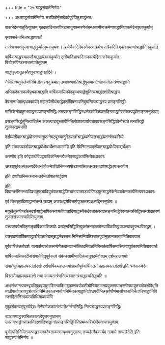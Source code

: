 +++
title = "२५ श्राद्धसंपातेनिर्णयः"

+++
अथश्राद्धसंपातेनिर्णयः तत्रपित्रोर्मृताहैक्येपूर्वपितुःश्राद्धंततः

पाकभेदेनमातुरित्युक्तम् गृहदाहादिनासपिण्डानायुगपन्मरणेसंबन्धसामीप्यक्रमेणश्राद्धानिपाकभेदेनपृथक्कुर्यात्

पृथक्पाकेनभिन्नश्राद्धाशक्तौ

तन्त्रेणश्रपणंकृत्वाश्राद्धंकुर्यात्पृथकपृथक्‍ । क्रमेणैकदिनेमरणेमरणक्रमेण तत्रैकदिने एकस्त्रयाणांश्राद्धानिनकुर्यात्

वार्षिकश्राद्धत्रयप्राप्तौश्राद्धद्वयंस्वयंकुर्यात् तृतीयादिभ्रात्रादिनाकारयेद्दिनान्तरेवाकुर्यात् पित्रोःसपिण्डस्यचसंपातेतूक्तम्

श्राद्धंकृत्वातुतस्यैवपुनःश्राद्धंनतद्दिने ।

नैमित्तिक्म्तुकर्तव्यंनिमित्तोत्पत्त्यनुक्रमात् तथाषण्णवतिश्राद्धेषुसमानदेवताकत्वेतन्त्रेणश्राद्धानि

अधिकदेवताकत्वेपृथकश्राद्धानि वार्षिकमासिकोदकुम्भश्राद्धेशुनित्यश्राद्धंदर्शादिश्राद्धंच

देवतानांभेदात्पृथक्कार्यम् महालयेतीर्थश्राद्धेदर्शादिषण्णवतिषुचनित्यश्राद्धस्य प्रसङ्गसिद्धीः

मासिकेनोदकुम्भश्राद्धस्यप्रसङ्गसिद्धिः तत्रप्रसङ्गसिद्धिस्थलेदर्शादिकंप्रसङ्गिश्राद्धमेवसंकल्पपूर्वसाङ्गमनुष्ठेयम्

प्रसङ्गसिद्धंतुनित्यादिकंन संकल्पादावुच्चार्यमितिलोपापरपर्यायडावप्रसङ्गसिद्धिपदेनोच्यते तन्त्रसिद्धौ तुप्रकारद्वयंभाति

दर्शव्यतीपातश्राद्धयोस्तन्त्रानुष्ठानेषट्‌पुरुषानुद्दिश्यदर्शश्राद्धंव्यतीपातश्राद्धंचतन्त्रेणकरिष्ये

इति संकल्प्यदर्शपातश्राद्ध्योःदेवार्थेक्षणःकरणयि इति दैवेनिमन्त्र्यदर्शपातश्राद्धयोःपित्राद्यर्थेक्षणः

करणीय इति वर्गद्वयार्थविप्रद्वयादिकंनिमन्त्र्यैकमेवश्राद्धंकार्यमित्येकःप्रकारः

अथवापूर्ववत्संकल्प्यदैवेतन्त्रेणैकमेवविप्रंनिमन्त्र्यषोडशमासिकतन्त्रवतदर्शश्राद्धेक्षणःकरणीय

इति दर्शविप्रनिमन्त्रनानन्तरंव्यतीपातश्राद्धेक्षण

इति विप्रान्तरंनिमन्त्र्यविप्रचतुष्ट्यादियुतंपातश्राद्धेपिण्डाभावातषडर्घ्यपिण्डयुतंश्राद्धमेकेनैवपाकेनकार्यमित्यपरःप्रकारः

एवं त्रिचतुरादिश्राद्धानांतन्त्रे ऊह्यम् अत्रपक्षद्वयेविचार्ययुक्ततरपक्षःसद्भिरनुष्ठेयः ॥

मयूखेतुसपिण्डकेनदर्शश्राद्धेनापिकस्यव्यतीपातादिश्राद्धस्यैकदेवताकस्यप्रसङ्गसिद्धिरेवनतन्त्रसिद्धिस्तन्त्रोदाहरणंतुपातसंक्रान्त्यादिरित्युक्तम्

यत्त्वष्टक्येनपितृमातृवार्षिकमासिकयोः प्रसङ्गसिद्धिरित्युक्तंतन्महालयेनवार्षिकसिद्ध्यापत्त्याबहुग्रन्थविरुद्धम् ।

यत्रचदर्शवार्षिकश्राद्धादौदेवताभेदाच्छ्राद्धभेदस्तत्र निमित्तानियतिश्चात्रपूर्वानुष्ठानकारणमितिवाक्यात

पूर्ववार्षिकंततोदर्शः यत्सर्वान्प्रत्येकरूप्येणैकदानप्राप्नोतितदनियतनिमित्तकंवार्षिकमासिकंवापुर्वकायमितिवाक्यार्थः

वार्षिकमासिकादीनांसंपातेपितृपूर्वकत्वं संबंन्धसामीप्यादिकंचानुपदमेवोक्तम् दर्शमहालययोः

संपातेपूर्वमहालयस्ततोदर्शः दर्शेवार्षिकमहालययोःप्राप्तौपूर्ववार्षिकंततोमहालयस्ततोदर्श इति त्रयंपाकबेदेन

विस्तरोमहालयप्रकरणे तथा काम्यतन्त्रेणनित्यस्यतन्त्रंश्राद्धस्यसिद्ध्यति ॥

अथसंक्रान्त्ययनद्वयविषुवद्वययुगादिमन्वादिभाद्रकृष्णत्रयोदशीश्रोत्रियागमनप्रयुक्तमघाभरणीमघायुतत्रयोदशीवैधृतिव्यतीपातोपरागपुत्रोत्पत्तिनिमित्तकालभ्ययोगनिमितकश्राद्धानिप्रोष्ठपदीभिन्नसर्वपौर्णमासीश्राधानिचैतानिश्राद्धानिपिण्डरहितानिसाकल्पविधिनाकार्याणि

एषुदर्शवतषट्‌पुरुषोद्देशः तेनैषामेककालंसंपातेतन्त्रेणसिद्धिः नित्यश्राद्धस्यप्रसङ्गसिद्धिः

उपरागश्राद्धस्यभिन्नकालत्वेपृथगनुष्ठानम् उपरागश्राद्धेनसंक्रान्तिदर्शादिश्राद्धानांप्रसङ्गसिद्धिरितिप्रथमपरिच्छेदेमतान्तरमुक्तम्

पुत्रोत्पत्तिनिमित्तकश्राद्धस्यनवदेवताकत्वात्पृथगनुष्ठानम् तच्चहेम्नैवकार्यम् नत्वामे नाप्यन्नेनेति इति श्राद्धसंपातेनिर्णयः ॥
